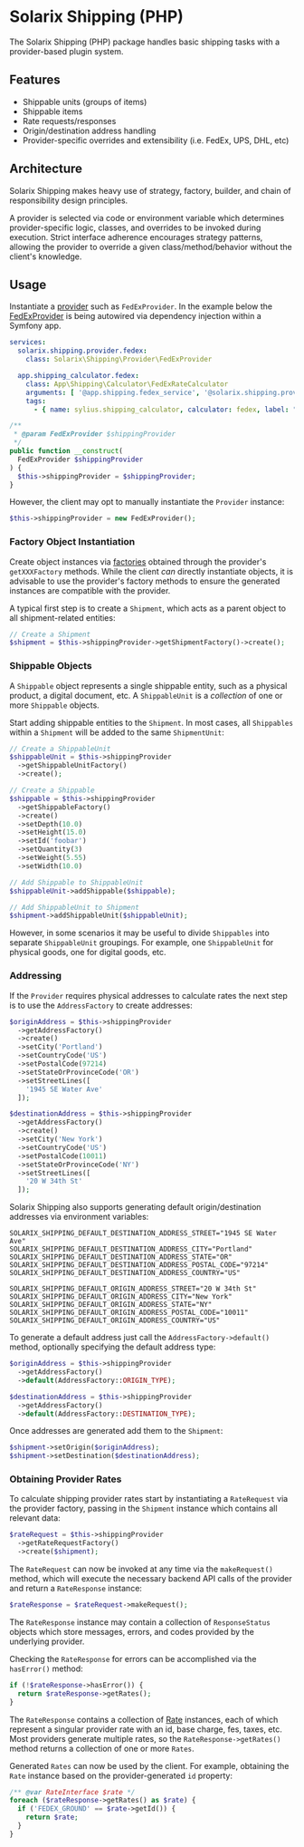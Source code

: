 # Solarix Shipping (PHP)

The Solarix Shipping (PHP) package handles basic shipping tasks with a provider-based plugin system.

## Features

- Shippable units (groups of items)
- Shippable items
- Rate requests/responses
- Origin/destination address handling
- Provider-specific overrides and extensibility (i.e. FedEx, UPS, DHL, etc)

## Architecture

Solarix Shipping makes heavy use of strategy, factory, builder, and chain of responsibility design principles.

A provider is selected via code or environment variable which determines provider-specific logic, classes, and overrides to be invoked during execution.  Strict interface adherence encourages strategy patterns, allowing the provider to override a given class/method/behavior without the client's knowledge.

## Usage

Instantiate a [provider](src/Solarix/Shipping/Provider) such as `FedExProvider`.  In the example below the [FedExProvider](src/Solarix/Shipping/Provider/FedExProvider.php) is being autowired via dependency injection within a Symfony app.

```yaml
services:
  solarix.shipping.provider.fedex:
    class: Solarix\Shipping\Provider\FedExProvider

  app.shipping_calculator.fedex:
    class: App\Shipping\Calculator\FedExRateCalculator
    arguments: [ '@app.shipping.fedex_service', '@solarix.shipping.provider.fedex' ]
    tags:
      - { name: sylius.shipping_calculator, calculator: fedex, label: "FedEx", form_type: App\Form\Type\FedExShippingCalculatorType }
```

```php
/**
 * @param FedExProvider $shippingProvider
 */
public function __construct(
  FedExProvider $shippingProvider
) {
  $this->shippingProvider = $shippingProvider;
}
```

However, the client may opt to manually instantiate the `Provider` instance:

```php
$this->shippingProvider = new FedExProvider();
```

### Factory Object Instantiation

Create object instances via [factories](src/Solarix/Shipping/Factory) obtained through the provider's `getXXXFactory` methods.  While the client *can* directly instantiate objects, it is advisable to use the provider's factory methods to ensure the generated instances are compatible with the provider.

A typical first step is to create a `Shipment`, which acts as a parent object to all shipment-related entities:

```php
// Create a Shipment
$shipment = $this->shippingProvider->getShipmentFactory()->create();
```

### Shippable Objects

A `Shippable` object represents a single shippable entity, such as a physical product, a digital document, etc.  A `ShippableUnit` is a *collection* of one or more `Shippable` objects.

Start adding shippable entities to the `Shipment`.  In most cases, all `Shippables` within a `Shipment` will be added to the same `ShipmentUnit`:

```php
// Create a ShippableUnit
$shippableUnit = $this->shippingProvider
  ->getShippableUnitFactory()
  ->create();

// Create a Shippable
$shippable = $this->shippingProvider
  ->getShippableFactory()
  ->create()
  ->setDepth(10.0)
  ->setHeight(15.0)
  ->setId('foobar')
  ->setQuantity(3)
  ->setWeight(5.55)
  ->setWidth(10.0)

// Add Shippable to ShippableUnit
$shippableUnit->addShippable($shippable);

// Add ShippableUnit to Shipment
$shipment->addShippableUnit($shippableUnit);
```

However, in some scenarios it may be useful to divide `Shippables` into separate `ShippableUnit` groupings.  For example, one `ShippableUnit` for physical goods, one for digital goods, etc.

### Addressing

If the `Provider` requires physical addresses to calculate rates the next step is to use the `AddressFactory` to create addresses:

```php
$originAddress = $this->shippingProvider
  ->getAddressFactory()
  ->create()
  ->setCity('Portland')
  ->setCountryCode('US')
  ->setPostalCode(97214)
  ->setStateOrProvinceCode('OR')
  ->setStreetLines([
    '1945 SE Water Ave'
  ]);

$destinationAddress = $this->shippingProvider
  ->getAddressFactory()
  ->create()
  ->setCity('New York')
  ->setCountryCode('US')
  ->setPostalCode(10011)
  ->setStateOrProvinceCode('NY')
  ->setStreetLines([
    '20 W 34th St'
  ]);
```

Solarix Shipping also supports generating default origin/destination addresses via environment variables:

```
SOLARIX_SHIPPING_DEFAULT_DESTINATION_ADDRESS_STREET="1945 SE Water Ave"
SOLARIX_SHIPPING_DEFAULT_DESTINATION_ADDRESS_CITY="Portland"
SOLARIX_SHIPPING_DEFAULT_DESTINATION_ADDRESS_STATE="OR"
SOLARIX_SHIPPING_DEFAULT_DESTINATION_ADDRESS_POSTAL_CODE="97214"
SOLARIX_SHIPPING_DEFAULT_DESTINATION_ADDRESS_COUNTRY="US"

SOLARIX_SHIPPING_DEFAULT_ORIGIN_ADDRESS_STREET="20 W 34th St"
SOLARIX_SHIPPING_DEFAULT_ORIGIN_ADDRESS_CITY="New York"
SOLARIX_SHIPPING_DEFAULT_ORIGIN_ADDRESS_STATE="NY"
SOLARIX_SHIPPING_DEFAULT_ORIGIN_ADDRESS_POSTAL_CODE="10011"
SOLARIX_SHIPPING_DEFAULT_ORIGIN_ADDRESS_COUNTRY="US"
```

To generate a default address just call the `AddressFactory->default()` method, optionally specifying the default address type:

```php
$originAddress = $this->shippingProvider
  ->getAddressFactory()
  ->default(AddressFactory::ORIGIN_TYPE);

$destinationAddress = $this->shippingProvider
  ->getAddressFactory()
  ->default(AddressFactory::DESTINATION_TYPE);
```

Once addresses are generated add them to the `Shipment`:

```php
$shipment->setOrigin($originAddress);
$shipment->setDestination($destinationAddress);
```

### Obtaining Provider Rates

To calculate shipping provider rates start by instantiating a `RateRequest` via the provider factory, passing in the `Shipment` instance which contains all relevant data:

```php
$rateRequest = $this->shippingProvider
  ->getRateRequestFactory()
  ->create($shipment);
```

The `RateRequest` can now be invoked at any time via the `makeRequest()` method, which will execute the necessary backend API calls of the provider and return a `RateResponse` instance:

```php
$rateResponse = $rateRequest->makeRequest();
```

The `RateResponse` instance may contain a collection of `ResponseStatus` objects which store messages, errors, and codes provided by the underlying provider.

Checking the `RateResponse` for errors can be accomplished via the  `hasError()` method:

```php
if (!$rateResponse->hasError()) {
  return $rateResponse->getRates();
}
```

The `RateResponse` contains a collection of [Rate](src/Solarix/Shipping/Model/Rate/Rate.php) instances, each of which represent a singular provider rate with an id, base charge, fes, taxes, etc.  Most providers generate multiple rates, so the `RateResponse->getRates()` method returns a collection of one or more `Rates`.

Generated `Rates` can now be used by the client.  For example, obtaining the `Rate` instance based on the provider-generated `id` property:

```php
/** @var RateInterface $rate */
foreach ($rateResponse->getRates() as $rate) {
  if ('FEDEX_GROUND' == $rate->getId()) {
    return $rate;
  }
}
```